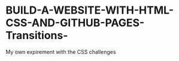# BUILD-A-WEBSITE-WITH-HTML-CSS-AND-GITHUB-PAGES-Transitions-
My own expirement with the CSS challenges
